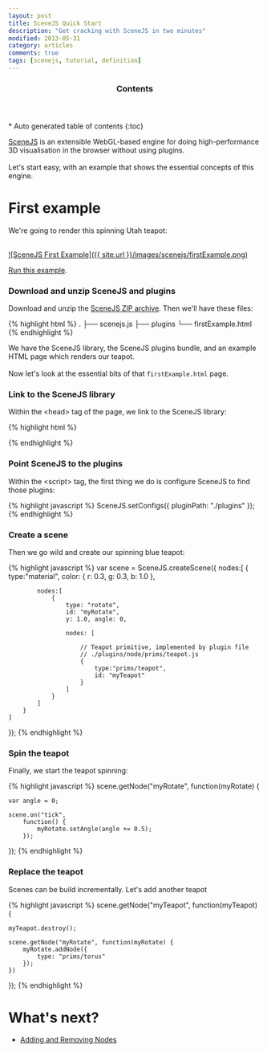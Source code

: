 ```yaml
---
layout: post
title: SceneJS Quick Start
description: "Get cracking with SceneJS in two minutes"
modified: 2013-05-31
category: articles
comments: true
tags: [scenejs, tutorial, definition]
---
```


<section id="table-of-contents" class="toc">
  <header>
    <h3>Contents</h3>
  </header>
<div id="drawer" markdown="1">
*  Auto generated table of contents
{:toc}
</div>
</section><!-- /#table-of-contents -->

[SceneJS](http://scenejs.org) is an extensible WebGL-based engine for doing high-performance 3D visualisation in the browser
without using plugins.
<br><br>Let's start easy, with an example that shows the essential concepts of this engine.

# First example
We're going to render this spinning Utah teapot:
<br/><br/>

[![SceneJS First Example]({{ site.url }}/images/scenejs/firstExample.png)](http://scenejs.org/examples.html?page=firstExample)

[Run this example](http://scenejs.org/examples.html?page=firstExample).

### Download and unzip SceneJS and plugins

Download and unzip the [SceneJS ZIP archive](http://scenejs.org/api/latest/scenejs.zip). Then we'll have these files:

{% highlight html %}
.
├── scenejs.js
├── plugins
└── firstExample.html
{% endhighlight %}

We have the SceneJS library, the SceneJS plugins bundle, and an example HTML page which renders our teapot.
  <br><br>
Now let's look at the essential bits of that ```firstExample.html``` page.

### Link to the SceneJS library

Within the &lt;head&gt; tag of the page, we link to the SceneJS library:

{% highlight html %}
<script src="./scenejs.js"></script>
{% endhighlight %}

### Point SceneJS to the plugins

Within the &lt;script&gt; tag, the first thing we do is configure SceneJS to find those plugins:

{% highlight javascript %}
SceneJS.setConfigs({
    pluginPath: "./plugins"
});
{% endhighlight %}

### Create a scene

Then we go wild and create our spinning blue teapot:

{% highlight javascript %}
var scene = SceneJS.createScene({
    nodes:[
        {
            type:"material",
            color: { r: 0.3, g: 0.3, b: 1.0 },

            nodes:[
                {
                    type: "rotate",
                    id: "myRotate",
                    y: 1.0, angle: 0,

                    nodes: [

                        // Teapot primitive, implemented by plugin file
                        // ./plugins/node/prims/teapot.js
                        {
                            type:"prims/teapot",
                            id: "myTeapot"
                        }
                    ]
                }
            ]
        }
    ]
});
{% endhighlight %}

### Spin the teapot

Finally, we start the teapot spinning:

{% highlight javascript %}
scene.getNode("myRotate", function(myRotate) {

    var angle = 0;

    scene.on("tick",
        function() {
            myRotate.setAngle(angle += 0.5);
        });
});
{% endhighlight %}

### Replace the teapot

Scenes can be build incrementally. Let's add another teapot

{% highlight javascript %}
scene.getNode("myTeapot", function(myTeapot) {

    myTeapot.destroy();

    scene.getNode("myRotate", function(myRotate) {
        myRotate.addNode({
            type: "prims/torus"
        });
    })
});
{% endhighlight %}


# What's next?

* [Adding and Removing Nodes](/articles/scenejs-creating-a-scene-and-adding-nodes)